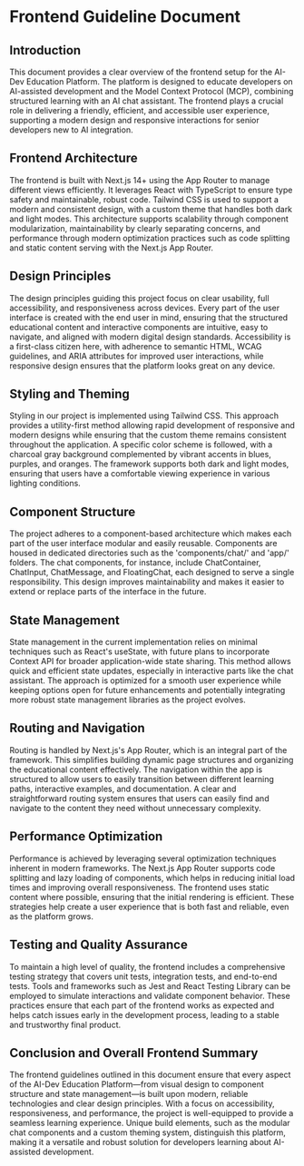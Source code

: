 # Frontend Guideline Document

## Introduction

This document provides a clear overview of the frontend setup for the AI-Dev Education Platform. The platform is designed to educate developers on AI-assisted development and the Model Context Protocol (MCP), combining structured learning with an AI chat assistant. The frontend plays a crucial role in delivering a friendly, efficient, and accessible user experience, supporting a modern design and responsive interactions for senior developers new to AI integration.

## Frontend Architecture

The frontend is built with Next.js 14+ using the App Router to manage different views efficiently. It leverages React with TypeScript to ensure type safety and maintainable, robust code. Tailwind CSS is used to support a modern and consistent design, with a custom theme that handles both dark and light modes. This architecture supports scalability through component modularization, maintainability by clearly separating concerns, and performance through modern optimization practices such as code splitting and static content serving with the Next.js App Router.

## Design Principles

The design principles guiding this project focus on clear usability, full accessibility, and responsiveness across devices. Every part of the user interface is created with the end user in mind, ensuring that the structured educational content and interactive components are intuitive, easy to navigate, and aligned with modern digital design standards. Accessibility is a first-class citizen here, with adherence to semantic HTML, WCAG guidelines, and ARIA attributes for improved user interactions, while responsive design ensures that the platform looks great on any device.

## Styling and Theming

Styling in our project is implemented using Tailwind CSS. This approach provides a utility-first method allowing rapid development of responsive and modern designs while ensuring that the custom theme remains consistent throughout the application. A specific color scheme is followed, with a charcoal gray background complemented by vibrant accents in blues, purples, and oranges. The framework supports both dark and light modes, ensuring that users have a comfortable viewing experience in various lighting conditions.

## Component Structure

The project adheres to a component-based architecture which makes each part of the user interface modular and easily reusable. Components are housed in dedicated directories such as the 'components/chat/' and 'app/' folders. The chat components, for instance, include ChatContainer, ChatInput, ChatMessage, and FloatingChat, each designed to serve a single responsibility. This design improves maintainability and makes it easier to extend or replace parts of the interface in the future.

## State Management

State management in the current implementation relies on minimal techniques such as React's useState, with future plans to incorporate Context API for broader application-wide state sharing. This method allows quick and efficient state updates, especially in interactive parts like the chat assistant. The approach is optimized for a smooth user experience while keeping options open for future enhancements and potentially integrating more robust state management libraries as the project evolves.

## Routing and Navigation

Routing is handled by Next.js's App Router, which is an integral part of the framework. This simplifies building dynamic page structures and organizing the educational content effectively. The navigation within the app is structured to allow users to easily transition between different learning paths, interactive examples, and documentation. A clear and straightforward routing system ensures that users can easily find and navigate to the content they need without unnecessary complexity.

## Performance Optimization

Performance is achieved by leveraging several optimization techniques inherent in modern frameworks. The Next.js App Router supports code splitting and lazy loading of components, which helps in reducing initial load times and improving overall responsiveness. The frontend uses static content where possible, ensuring that the initial rendering is efficient. These strategies help create a user experience that is both fast and reliable, even as the platform grows.

## Testing and Quality Assurance

To maintain a high level of quality, the frontend includes a comprehensive testing strategy that covers unit tests, integration tests, and end-to-end tests. Tools and frameworks such as Jest and React Testing Library can be employed to simulate interactions and validate component behavior. These practices ensure that each part of the frontend works as expected and helps catch issues early in the development process, leading to a stable and trustworthy final product.

## Conclusion and Overall Frontend Summary

The frontend guidelines outlined in this document ensure that every aspect of the AI-Dev Education Platform—from visual design to component structure and state management—is built upon modern, reliable technologies and clear design principles. With a focus on accessibility, responsiveness, and performance, the project is well-equipped to provide a seamless learning experience. Unique build elements, such as the modular chat components and a custom theming system, distinguish this platform, making it a versatile and robust solution for developers learning about AI-assisted development.
